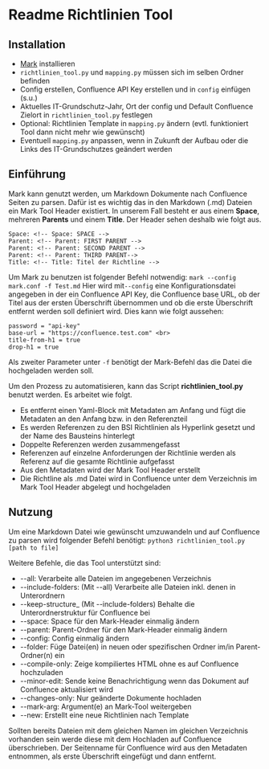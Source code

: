 # Readme Richtlinien Tool

## Installation
- [Mark](https://github.com/kovetskiy/mark) installieren
- ```richtlinien_tool.py``` und ```mapping.py``` müssen sich im selben Ordner befinden
- Config erstellen, Confluence API Key erstellen und in ```config``` einfügen (s.u.)
- Aktuelles IT-Grundschutz-Jahr, Ort der config und Default Confluence Zielort in ```richtlinien_tool.py``` festlegen
- Optional: Richtlinien Template in ```mapping.py``` ändern (evtl. funktioniert Tool dann nicht mehr wie gewünscht)
- Eventuell ```mapping.py``` anpassen, wenn in Zukunft der Aufbau oder die Links des IT-Grundschutzes geändert werden

## Einführung

Mark kann genutzt werden, um Markdown Dokumente nach Confluence Seiten zu parsen.
Dafür ist es wichtig das in den Markdown (.md) Dateien ein Mark Tool Header existiert.
In unserem Fall besteht er aus einem **Space**, mehreren **Parents** und einem **Title**.
Der Header sehen deshalb wie folgt aus. <br>
```
Space: <!-- Space: SPACE --> 
Parent: <!-- Parent: FIRST PARENT -->
Parent: <!-- Parent: SECOND PARENT -->
Parent: <!-- Parent: THIRD PARENT-->
Title: <!-- Title: Titel der Richtline -->
```

Um Mark zu benutzen ist folgender Befehl notwendig: ```mark --config mark.conf -f Test.md```
Hier wird mit```--config``` eine Konfigurationsdatei angegeben in der ein Confluence API Key, die Confluence base URL, ob der Titel aus der ersten Überschrift übernommen und ob die erste Überschrift entfernt werden soll definiert wird.
Dies kann wie folgt aussehen: <br>
```
password = "api-key"
base-url = "https://confluence.test.com" <br>
title-from-h1 = true
drop-h1 = true
```
Als zweiter Parameter unter ```-f``` benötigt der Mark-Befehl das die Datei die hochgeladen werden soll.

Um den Prozess zu automatisieren, kann das Script **richtlinien_tool.py** benutzt werden.
Es arbeitet wie folgt.
- Es entfernt einen Yaml-Block mit Metadaten am Anfang und fügt die Metadaten an den Anfang bzw. in den Referenzteil
- Es werden Referenzen zu den BSI Richtlinien als Hyperlink gesetzt und der Name des Bausteins hinterlegt
- Doppelte Referenzen werden zusammengefasst
- Referenzen auf einzelne Anforderungen der Richtlinie werden als Referenz auf die gesamte Richtlinie aufgefasst
- Aus den Metadaten wird der Mark Tool Header erstellt
- Die Richtline als .md Datei wird in Confluence unter dem Verzeichnis im Mark Tool Header abgelegt und hochgeladen

## Nutzung

Um eine Markdown Datei wie gewünscht umzuwandeln und auf Confluence zu parsen wird folgender Befehl benötigt: ```python3 richtlinien_tool.py [path to file]```

Weitere Befehle, die das Tool unterstützt sind:

- --all: Verarbeite alle Dateien im angegebenen Verzeichnis
- --include-folders: (Mit --all) Verarbeite alle Dateien inkl. denen in Unterordnern
- --keep-structure_ (Mit --include-folders) Behalte die Unterordnerstruktur für Confluence bei
- --space: Space für den Mark-Header einmalig ändern 
- --parent: Parent-Ordner für den Mark-Header einmalig ändern
- --config: Config einmalig ändern
- --folder: Füge Datei(en) in neuen oder spezifischen Ordner im/in Parent-Ordner(n) ein
- --compile-only: Zeige kompiliertes HTML ohne es auf Confluence hochzuladen
- --minor-edit: Sende keine Benachrichtigung wenn das Dokument auf Confluence aktualisiert wird
- --changes-only: Nur geänderte Dokumente hochladen
- --mark-arg: Argument(e) an Mark-Tool weitergeben
- --new: Erstellt eine neue Richtlinien nach Template


Sollten bereits Dateien mit dem gleichen Namen im gleichen Verzeichnis vorhanden sein werde diese mit dem Hochladen auf Confluence überschrieben. Der Seitenname für Confluence wird aus den Metadaten entnommen, als erste Überschrift eingefügt und dann entfernt.
